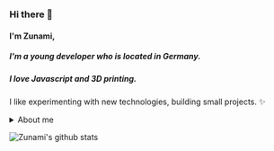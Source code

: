 ### Hi there 👋

#### I'm Zunami,
##### I'm a young developer who is located in Germany.
##### I love Javascript and 3D printing.


I like experimenting with new technologies, building small projects. ✨

<details>
<summary>About me</summary>
<br>
I'm 15(currently) years old
![Zunamis's github stats](https://github-readme-stats.vercel.app/api?username=zunamidev&show_icons=true&theme=radical)

</details>

<!--
**zunamidev/zunamidev** is a ✨ _special_ ✨ repository because its `README.md` (this file) appears on your GitHub profile.

Here are some ideas to get you started:
- 🔭 I’m currently working on ...
- 🌱 I’m currently learning ...
- 👯 I’m looking to collaborate on ...
- 🤔 I’m looking for help with ...
- 💬 Ask me about ...
- 📫 How to reach me: ...
- 😄 Pronouns: ...
- ⚡ Fun fact: ...
-->


![Zunami's github stats](https://github-readme-stats.vercel.app/api?username=zunamidev&show_icons=true)
